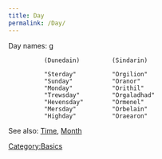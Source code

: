 ```yaml
---
title: Day
permalink: /Day/
---
```


Day names: <nowiki>g

`          (Dunedain)         (Sindarin)`

`          "Sterday"          "Orgilion"`
`          "Sunday"           "Oranor"`
`          "Monday"           "Orithil"`
`          "Trewsday"         "Orgaladhad"`
`          "Hevensday"        "Ormenel"`
`          "Mersday"          "Orbelain"`
`          "Highday"          "Oraearon"`

</pre>

See also: [Time](Time "wikilink"), [Month](Month "wikilink")

[Category:Basics](Category:Basics "wikilink")
